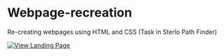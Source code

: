 # Webpage-recreation
Re-creating webpages using HTML and CSS (Task in Sterlo Path Finder)

[![View Landing Page](https://img.shields.io/badge/View-Projects-orange)](https://maiyarasu-s.github.io/Webpage-recreation/)

